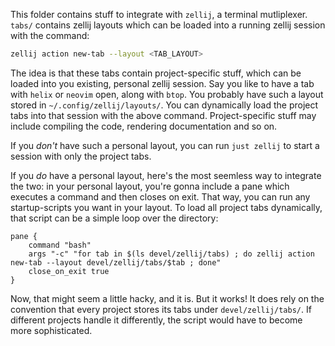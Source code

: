 This folder contains stuff to integrate with `zellij`, a terminal mutliplexer.
`tabs/` contains zellij layouts which can be loaded into a running zellij session with the command:

```sh
zellij action new-tab --layout <TAB_LAYOUT>
```

The idea is that these tabs contain project-specific stuff, which can be loaded into you existing, personal zellij session.
Say you like to have a tab with `helix` or `neovim` open, along with `btop`.
You probably have such a layout stored in `~/.config/zellij/layouts/`.
You can dynamically load the project tabs into that session with the above command.
Project-specific stuff may include compiling the code, rendering documentation and so on.

If you _don't_ have such a personal layout, you can run `just zellij` to start a session with only the project tabs.

If you _do_ have a personal layout, here's the most seemless way to integrate the two:
in your personal layout, you're gonna include a pane which executes a command and then closes on exit.
That way, you can run any startup-scripts you want in your layout.
To load all project tabs dynamically, that script can be a simple loop over the directory:

```kdl
pane {
	command "bash"
	args "-c" "for tab in $(ls devel/zellij/tabs) ; do zellij action new-tab --layout devel/zellij/tabs/$tab ; done"
	close_on_exit true
}
```

Now, that might seem a little hacky, and it is.
But it works!
It does rely on the convention that every project stores its tabs under `devel/zellij/tabs/`.
If different projects handle it differently, the script would have to become more sophisticated.
